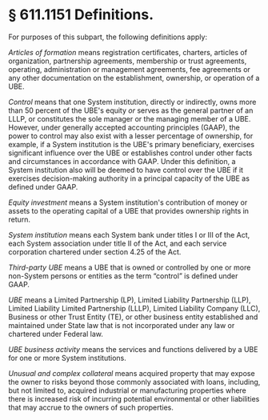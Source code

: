 # § 611.1151   Definitions.

For purposes of this subpart, the following definitions apply:


*Articles of formation* means registration certificates, charters, articles of organization, partnership agreements, membership or trust agreements, operating, administration or management agreements, fee agreements or any other documentation on the establishment, ownership, or operation of a UBE.


*Control* means that one System institution, directly or indirectly, owns more than 50 percent of the UBE's equity *or* serves as the general partner of an LLLP, or constitutes the sole manager or the managing member of a UBE. However, under generally accepted accounting principles (GAAP), the power to control may also exist with a lesser percentage of ownership, for example, if a System institution is the UBE's primary beneficiary, exercises significant influence over the UBE or establishes control under other facts and circumstances in accordance with GAAP. Under this definition, a System institution also will be deemed to have control over the UBE if it exercises decision-making authority in a principal capacity of the UBE as defined under GAAP.


*Equity investment* means a System institution's contribution of money or assets to the operating capital of a UBE that provides ownership rights in return.


*System institution* means each System bank under titles I or III of the Act, each System association under title II of the Act, and each service corporation chartered under section 4.25 of the Act.


*Third-party UBE* means a UBE that is owned or controlled by one or more non-System persons or entities as the term “control” is defined under GAAP.


*UBE* means a Limited Partnership (LP), Limited Liability Partnership (LLP), Limited Liability Limited Partnership (LLLP), Limited Liability Company (LLC), Business or other Trust Entity (TE), or other business entity established and maintained under State law that is not incorporated under any law or chartered under Federal law.


*UBE business activity* means the services and functions delivered by a UBE for one or more System institutions.


*Unusual and complex collateral* means acquired property that may expose the owner to risks beyond those commonly associated with loans, including, but not limited to, acquired industrial or manufacturing properties where there is increased risk of incurring potential environmental or other liabilities that may accrue to the owners of such properties.




